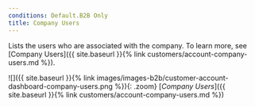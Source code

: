 ```yaml
---
conditions: Default.B2B Only
title: Company Users
---
```


Lists the users who are associated with the company. To learn more, see [Company Users]({{ site.baseurl }}{% link customers/account-company-users.md %}).

![]({{ site.baseurl }}{% link images/images-b2b/customer-account-dashboard-company-users.png %}){: .zoom}
[_Company Users_]({{ site.baseurl }}{% link customers/account-company-users.md %})
